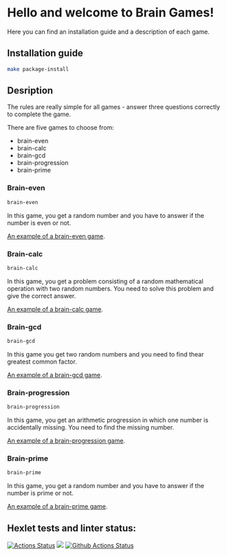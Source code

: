 # Hello and welcome to Brain Games! #

Here you can find an installation guide and a description of each game.

## Installation guide ##

```bash
make package-install
```

## Desription ##

The rules are really simple for all games - answer three questions correctly to complete the game.

There are five games to choose from:
* brain-even
* brain-calc
* brain-gcd
* brain-progression
* brain-prime

### Brain-even ###

```bash
brain-even
```
In this game, you get a random number and you have to answer if the number is even or not.

[An example of a brain-even game](https://asciinema.org/a/fjqTBLBzksPxlwzq9WrX6WkHQ).


### Brain-calc ###

```bash
brain-calc
```
In this game, you get a problem consisting of a random mathematical operation with two random numbers. You need to solve this problem and give the correct answer.

[An example of a brain-calc game](https://asciinema.org/a/gM2E0THRNQTU9lir0PcjPSUqY).

### Brain-gcd ###

```bash
brain-gcd
```
In this game you get two random numbers and you need to find thear greatest common factor.

[An example of a brain-gcd game](https://asciinema.org/a/vojxxm8rKDp5WbicdNW1lr4Eb).

### Brain-progression ###

```bash
brain-progression
```
In this game, you get an arithmetic progression in which one number is accidentally missing. You need to find the missing number.

[An example of a brain-progression game](https://asciinema.org/a/Gdo703KhRI5K5nnOhdFv2N6kY).

### Brain-prime ###

```bash
brain-prime
```
In this game, you get a random number and you have to answer if the number is prime or not.

[An example of a brain-prime game](https://asciinema.org/a/CdIe8WXPQKDGXcRdWQcSaVxOB).

## Hexlet tests and linter status: ##
[![Actions Status](https://github.com/oticko/python-project-lvl1/workflows/hexlet-check/badge.svg)](https://github.com/oticko/python-project-lvl1/actions)
<a href="https://codeclimate.com/github/codeclimate/codeclimate/maintainability"><img src="https://api.codeclimate.com/v1/badges/a99a88d28ad37a79dbf6/maintainability" /></a>
[![Github Actions Status](https://github.com/oticko/python-project-lvl1/workflows/Python%20CI/badge.svg)](https://github.com/oticko/python-project-lvl1/actions)
